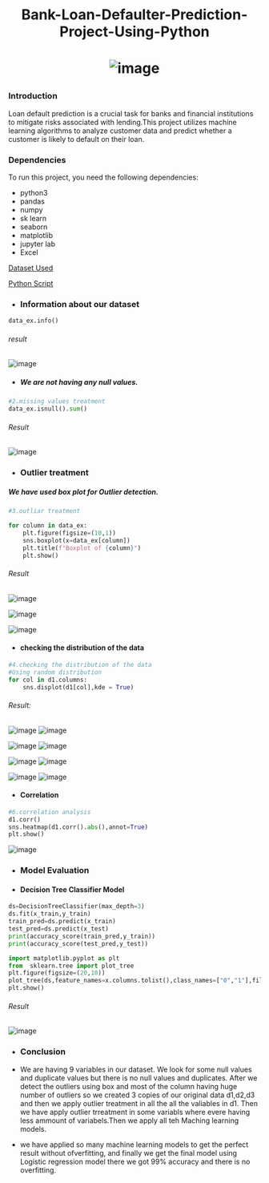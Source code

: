 # <p align="center"> Bank-Loan-Defaulter-Prediction-Project-Using-Python </p>
 
# <p align="center">![image](https://github.com/AhamedSahil/Bank-Loan-Default-Prediction-Project-Using-Python/assets/164605797/5ebc19c1-d7fd-4287-aae0-267d1d10b400)

</p>

### Introduction

Loan default prediction is a crucial task for banks and financial institutions to mitigate risks associated with lending.This project utilizes machine learning algorithms to analyze 
customer data and predict whether a customer is likely to default on their loan.

### Dependencies

To run this project, you need the following dependencies:

- python3
- pandas
- numpy
- sk learn
- seaborn
- matplotlib
- jupyter lab
- Excel

[Dataset Used](https://github.com/AhamedSahil/Bank-Loan-Defaulter-Prediction-Project-Using-Python/blob/36cace2def289bf8d78cad40bafe89359988c61a/bankloans%20data.xls)

[Python Script](Bank_loans_script.ipynb)

- ### Information about our dataset

```py
data_ex.info()
```

###### result

![image](https://github.com/AhamedSahil/Bank-Loan-Defaulter-Prediction-Project-Using-Python/assets/164605797/f67f1aba-b496-4191-a304-e7e15766a78a)

 - ##### We are not having any null values.

```py
#2.missing values treatment
data_ex.isnull().sum()
```

###### Result

![image](https://github.com/AhamedSahil/Bank-Loan-Defaulter-Prediction-Project-Using-Python/assets/164605797/b94bf840-eec4-49c8-aa27-7a1172899649)

- ### Outlier treatment 

##### We have used box plot for Outlier detection.

```py
#3.outliar treatment 

for column in data_ex:
    plt.figure(figsize=(10,1))
    sns.boxplot(x=data_ex[column])
    plt.title(f"Boxplot of {column}")
    plt.show() 
```
###### Result 

![image](https://github.com/AhamedSahil/Bank-Loan-Defaulter-Prediction-Project-Using-Python/assets/164605797/367f6427-c3aa-467f-9b23-e9b45fcb2669)

![image](https://github.com/AhamedSahil/Bank-Loan-Defaulter-Prediction-Project-Using-Python/assets/164605797/adfe04cb-7e05-4fee-9ac4-40c5effc185e)

![image](https://github.com/AhamedSahil/Bank-Loan-Defaulter-Prediction-Project-Using-Python/assets/164605797/3aa4322b-a8e8-4a6b-b0a8-c4d27bb33784)

- #### checking the distribution of the data

```py
#4.checking the distribution of the data
#Using random distribution 
for col in d1.columns:
    sns.displot(d1[col],kde = True)
```

###### Result:

![image](https://github.com/AhamedSahil/Bank-Loan-Defaulter-Prediction-Project-Using-Python/assets/164605797/937d674f-8b27-43f3-9b99-c07c1ff06b9c) 
![image](https://github.com/AhamedSahil/Bank-Loan-Defaulter-Prediction-Project-Using-Python/assets/164605797/c7ae5608-5dfd-435c-b8b1-910536cd5119)

![image](https://github.com/AhamedSahil/Bank-Loan-Defaulter-Prediction-Project-Using-Python/assets/164605797/c5a6dbc6-857c-4368-9be0-8678a3c552bc)
![image](https://github.com/AhamedSahil/Bank-Loan-Defaulter-Prediction-Project-Using-Python/assets/164605797/86dae432-d6dc-4653-863d-d9d7d2991b84)

![image](https://github.com/AhamedSahil/Bank-Loan-Defaulter-Prediction-Project-Using-Python/assets/164605797/574280df-fa05-427b-8cb7-4931b76a52c3)
![image](https://github.com/AhamedSahil/Bank-Loan-Defaulter-Prediction-Project-Using-Python/assets/164605797/12e87db6-c3ee-468b-9341-82eea802850a) 

![image](https://github.com/AhamedSahil/Bank-Loan-Defaulter-Prediction-Project-Using-Python/assets/164605797/345d1d2d-82b6-4303-8a52-44afbc6284cf) 
![image](https://github.com/AhamedSahil/Bank-Loan-Defaulter-Prediction-Project-Using-Python/assets/164605797/b649749a-4c23-4945-84aa-5dccb9ea5fa8) 

- #### Correlation 
```py
#6.correlation analysis 
d1.corr()
sns.heatmap(d1.corr().abs(),annot=True)
plt.show()
```
![image](https://github.com/AhamedSahil/Bank-Loan-Defaulter-Prediction-Project-Using-Python/assets/164605797/8684ed71-474b-4ba5-9098-438cc531c54d)

- ### Model Evaluation
 - #### Decision Tree Classifier Model
```py
ds=DecisionTreeClassifier(max_depth=3)
ds.fit(x_train,y_train)
train_pred=ds.predict(x_train)
test_pred=ds.predict(x_test)
print(accuracy_score(train_pred,y_train))
print(accuracy_score(test_pred,y_test))

import matplotlib.pyplot as plt
from  sklearn.tree import plot_tree
plt.figure(figsize=(20,10))
plot_tree(ds,feature_names=x.columns.tolist(),class_names=["0","1"],filled=True)
plt.show()
```

###### Result 

![image](https://github.com/AhamedSahil/Bank-Loan-Defaulter-Prediction-Project-Using-Python/assets/164605797/01759251-e2ce-49a0-9868-a2607cb1509b)

- ### Conclusion

- We are having 9 variables in our dataset. We look for some null values and duplicate values but there is no null values and duplicates. After we detect the outliers using box and most of the column having huge number of outliers so we created 3 copies of our original data d1,d2,d3 and then we apply outlier treatment in all the all the valiables in d1. Then we have apply outlier trreatment in some variabls where evere having less ammount of variabels.Then we apply all teh Maching learning models.


- we have applied so many machine learning models to get the perfect result without ofverfitting, and finally we get the final model using Logistic regression model there we got 99% accuracy and there is no overfitting.
















